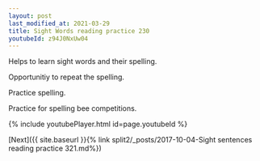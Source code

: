 ```yaml
---
layout: post
last_modified_at: 2021-03-29
title: Sight Words reading practice 230
youtubeId: z94J0NxUw04
---
```

 
 
Helps to learn sight words and their spelling.

Opportunitiy to repeat the spelling. 

Practice spelling. 
 
Practice for spelling bee competitions. 
 
{% include youtubePlayer.html id=page.youtubeId %}
 
 

[Next]({{ site.baseurl }}{% link  split2/_posts/2017-10-04-Sight sentences reading practice 321.md%})
 
